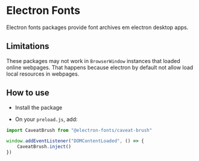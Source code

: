 # Electron Fonts

Electron fonts packages provide font archives em electron desktop apps.

## Limitations

These packages may not work in `BrowserWindow` instances that loaded online webpages. That happens because electron by default not allow load local resources in webpages.

## How to use

* Install the package

* On your `preload.js`, add:

```ts
import CaveatBrush from "@electron-fonts/caveat-brush"

window.addEventListener("DOMContentLoaded", () => {
    CaveatBrush.inject()
})
```